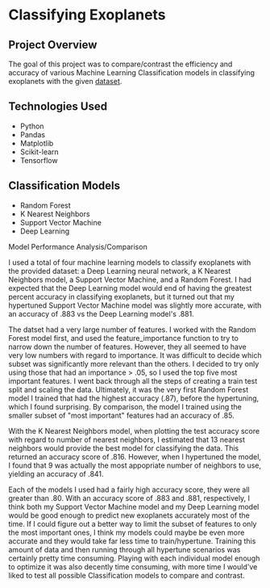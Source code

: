 # Classifying Exoplanets

## Project Overview

The goal of this project was to compare/contrast the efficiency and accuracy of various Machine Learning Classification models in classifying exoplanets with the given [dataset](data/exoplanet_data.csv).

## Technologies Used

- Python
- Pandas
- Matplotlib
- Scikit-learn
- Tensorflow

## Classification Models

- Random Forest
- K Nearest Neighbors
- Support Vector Machine
- Deep Learning


Model Performance Analysis/Comparison

I used a total of four machine learning models to classify exoplanets with the provided dataset: a Deep Learning neural network, a K Nearest Neighbors model, a Support Vector Machine, and a Random Forest. I had expected that the Deep Learning model would end of having the greatest percent accuracy in classifying exoplanets, but it turned out that my hypertuned Support Vector Machine model was slightly more accurate, with an accuracy of .883 vs the Deep Learning model's .881.

The datset had a very large number of features. I worked with the Random Forest model first, and used the feature_importance function to try to narrow down the number of features. However, they all seemed to have very low numbers with regard to importance. It was difficult to decide which subset was significantly more relevant than the others. I decided to try only using those that had an importance > .05, so I used the top five most important features. I went back through all the steps of creating a train test split and scaling the data. Ultimately, it was the very first Random Forest model I trained that had the highest accuracy (.87), before the hypertuning, which I found surprising. By comparison, the model I trained using the smaller subset of "most important" features had an accuracy of .85.

With the K Nearest Neighbors model, when plotting the test accuracy score with regard to number of nearest neighbors, I estimated that 13 nearest neighbors would provide the best model for classifying the data. This returned an accuracy score of .816. However, when I hypertuned the model, I found that 9 was actually the most appopriate number of neighbors to use, yielding an accuracy of .841.

Each of the models I used had a fairly high accuracy score, they were all greater than .80. With an accuracy score of .883 and .881, respectively, I think both my Support Vector Machine model and my Deep Learning model would be good enough to predict new exoplanets accurately most of the time. If I could figure out a better way to limit the subset of features to only the most important ones, I think my models could maybe be even more accurate and they would take far less time to train/hypertune. Training this amount of data and then running through all hypertune scenarios was certainly pretty time consuming. Playing with each individual model enough to optimize it was also decently time consuming, with more time I would've liked to test all possible Classification models to compare and contrast. 



